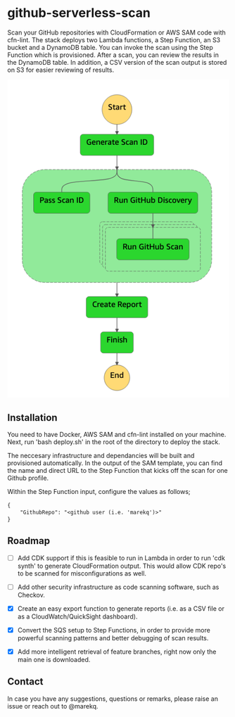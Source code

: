 github-serverless-scan
======================

Scan your GitHub repositories with CloudFormation or AWS SAM code with cfn-lint. The stack deploys two Lambda functions, a Step Function, an S3 bucket and a DynamoDB table. You can invoke the scan using the Step Function which is provisioned. After a scan, you can review the results in the DynamoDB table. In addition, a CSV version of the scan output is stored on S3 for easier reviewing of results.


![alt text](./docs/architecture.png)



Installation
------------

You need to have Docker, AWS SAM and cfn-lint installed on your machine. Next, run 'bash deploy.sh' in the root of the directory to deploy the stack. 

The neccesary infrastructure and dependancies will be built and provisioned automatically. In the output of the SAM template, you can find the name and direct URL to the Step Function that kicks off the scan for one Github profile. 

Within the Step Function input, configure the values as follows;

```
{
    "GithubRepo": "<github user (i.e. 'marekq')>"
}
```


Roadmap
-------

- [ ] Add CDK support if this is feasible to run in Lambda in order to run 'cdk synth' to generate CloudFormation output. This would allow CDK repo's to be scanned for misconfigurations as well. 
- [ ] Add other security infrastructure as code scanning software, such as Checkov. 
- [X] Create an easy export function to generate reports (i.e. as a CSV file or as a CloudWatch/QuickSight dashboard). 
- [X] Convert the SQS setup to Step Functions, in order to provide more powerful scanning patterns and better debugging of scan results. 
- [X] Add more intelligent retrieval of feature branches, right now only the main one is downloaded.


Contact
-------

In case you have any suggestions, questions or remarks, please raise an issue or reach out to @marekq.
